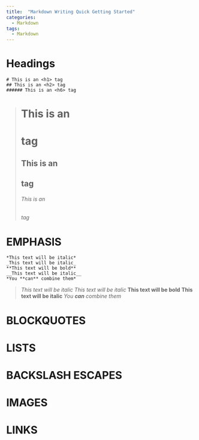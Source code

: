 ```yaml
---
title:  "Markdown Writing Quick Getting Started"
categories: 
  - Markdown
tags:
  - Markdown
---
```


# Headings
```
# This is an <h1> tag
## This is an <h2> tag
###### This is an <h6> tag
```
> # This is an <h1> tag
> ## This is an <h2> tag
> ###### This is an <h6> tag

# EMPHASIS
```
*This text will be italic*
_This text will be italic_
**This text will be bold**
__This text will be italic__
*You **can** combine them*
```
> *This text will be italic*
> _This text will be italic_
> **This text will be bold**
> __This text will be italic__
> *You **can** combine them*

# BLOCKQUOTES

# LISTS

# BACKSLASH ESCAPES

# IMAGES

# LINKS

